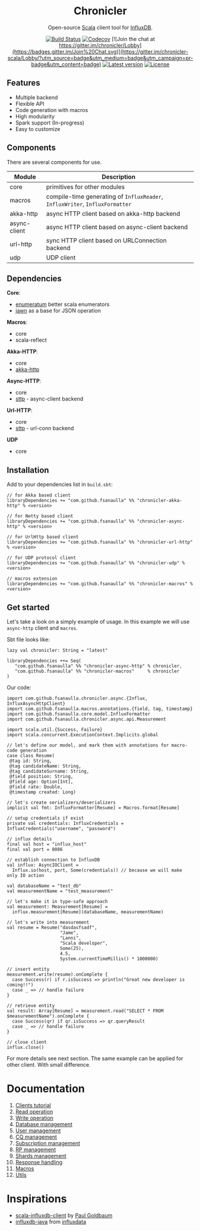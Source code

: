 <div align="center">

# Chronicler
Open-source [Scala](https://www.scala-lang.org/) client tool for [InfluxDB](https://www.influxdata.com/).

[![Build Status](https://travis-ci.org/fsanaulla/chronicler.svg?branch=master)](https://travis-ci.org/fsanaulla/chronicler)
[![Codecov](https://img.shields.io/codecov/c/github/fsanaulla/chronicler.svg)](https://codecov.io/gh/fsanaulla/chronicler)
[![Join the chat at https://gitter.im/chronicler/Lobby](https://badges.gitter.im/Join%20Chat.svg)](https://gitter.im/chronicler-scala/Lobby/?utm_source=badge&utm_medium=badge&utm_campaign=pr-badge&utm_content=badge)
[![Latest version](https://index.scala-lang.org/fsanaulla/chronicler/chronicler-core/latest.svg?color=yellow)](https://index.scala-lang.org/com.github.fsanaulla/chronicler/chronicler-core_2.11)
[![License](http://img.shields.io/:license-Apache%202-blue.svg)](http://www.apache.org/licenses/LICENSE-2.0.txt)
</div>

## Features
- Multiple backend
- Flexible API
- Code generation with macros
- High modularity
- Spark support (In-progress)
- Easy to customize

## Components
There are several components for use.

| Module | Description | 
| ------------- | ------------- |
| core | primitives for other modules | 
| macros | compile-time generating of `InfluxReader`, `InfluxWriter`, `InfluxFormatter`|
| akka-http | async HTTP client based on akka-http backend |
| async-client | async HTTP client based on async-client backend |
| url-http| sync HTTP client based on URLConnection backend |
| udp | UDP client|

## Dependencies
**Core**:
- [enumeratum](https://github.com/lloydmeta/enumeratum) better scala enumerators
- [jawn](https://github.com/non/jawn) as a base for JSON operation

**Macros**:
- core
- scala-reflect

**Akka-HTTP**:
- core
- [akka-http](https://github.com/akka/akka-http)

**Async-HTTP**:
- core
- [sttp](https://github.com/softwaremill/sttp) - async-client backend

**Url-HTTP**:
- core
- [sttp](https://github.com/softwaremill/sttp) - url-conn backend

**UDP**
- core

## Installation
Add to your dependencies list in `build.sbt`:
```
// for Akka based client
libraryDependencies += "com.github.fsanaulla" %% "chronicler-akka-http" % <version>

// for Netty based client
libraryDependencies += "com.github.fsanaulla" %% "chronicler-async-http" % <version>

// for UrlHttp based client
libraryDependencies += "com.github.fsanaulla" %% "chronicler-url-http" % <version>

// for UDP protocol client
libraryDependencies += "com.github.fsanaulla" %% "chronicler-udp" % <version>

// macros extension
libraryDependencies += "com.github.fsanaulla" %% "chronicler-macros" % <version>
```

## Get started
Let's take a look on a simply example of usage. In this example we will use `async-http` client and `macros`.

Sbt file looks like:
```
lazy val chronicler: String = "latest"

libraryDependencies ++= Seq(
   "com.github.fsanaulla" %% "chronicler-async-http" % chronicler,
   "com.github.fsanaulla" %% "chronicler-macros"     % chronicler
)
```
Our code:
```
import com.github.fsanaulla.chronicler.async.{Influx, InfluxAsyncHttpClient}
import com.github.fsanaulla.macros.annotations.{field, tag, timestamp}
import com.github.fsanaulla.core.model.InfluxFormatter
import com.github.fsanaulla.chronicler.async.api.Measurement

import scala.util.{Success, Failure}
import scala.concurrent.ExecutionContext.Implicits.global

// let's define our model, and mark them with annotations for macro-code generation
case class Resume(
 @tag id: String,
 @tag candidateName: String,
 @tag candidateSurname: String,
 @field position: String,
 @field age: Option[Int],
 @field rate: Double,
 @timestamp created: Long)

// let's create serializers/deserializers 
implicit val fmt: InfluxFormatter[Resume] = Macros.format[Resume]

// setup credentials if exist
private val credentials: InfluxCredentials = InfluxCredentials("username", "password")

// influx details
final val host = "influx_host"
final val port = 8086

// establish connection to InfluxDB
val influx: AsyncIOClient = 
  Influx.io(host, port, Some(credentials)) // because we will make only IO action

val databaseName = "test_db"
val measurementName = "test_measurement"

// let's make it in type-safe approach
val measurement: Measurement[Resume] = 
  influx.measurement[Resume](databaseName, measurementName)
  
// let's write into measurement
val resume = Resume("dasdasfsadf",
                    "Jame",
                    "Lanni",
                    "Scala developer",
                    Some(25),
                    4.5,
                    System.currentTimeMillis() * 1000000)
  
// insert entity  
measurement.write(resume).onComplete {
  case Success(r) if r.isSuccess => println("Great new developer is coming!!")
  case _ => // handle failure
}

// retrieve entity
val result: Array[Resume] = measurement.read("SELECT * FROM $measurementName").onComplete {
  case Success(qr) if qr.isSuccess => qr.queryResult
  case _ => // handle failure
}

// close client
influx.close()
```
For more details see next section. The same example can be applied for other client. With small difference.

# Documentation
1. [Clients tutorial](docs/clients.md)
2. [Read operation](docs/read_operation_notes.md)
3. [Write operation](docs/write_operation_notes.md)
4. [Database management](docs/database_management.md)
5. [User management](docs/user_management.md)
6. [CQ management](docs/continuous_query-management.md)
7. [Subscription management](docs/subscription_management.md)
8. [RP management](docs/retention_policy_management.md)
9. [Shards management](docs/shard_management.md)
10. [Response handling](docs/response_handling.md)
11. [Macros](docs/macros.md)
12. [Utils](docs/utils.md)

# Inspirations
- [scala-influxdb-client](https://github.com/paulgoldbaum/scala-influxdb-client) by [Paul Goldbaum](https://github.com/paulgoldbaum)
- [influxdb-java](https://github.com/influxdata/influxdb-java) from [influxdata](https://github.com/influxdata)
